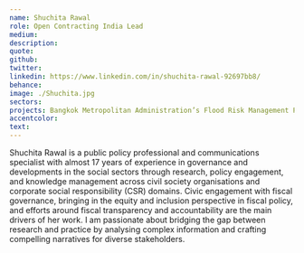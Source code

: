 ```yaml
---
name: Shuchita Rawal
role: Open Contracting India Lead
medium:
description:
quote:
github:
twitter:
linkedin: https://www.linkedin.com/in/shuchita-rawal-92697bb8/
behance:
image: ./Shuchita.jpg
sectors:
projects: Bangkok Metropolitan Administration’s Flood Risk Management Platform
accentcolor:
text:
---
```


Shuchita Rawal is a public policy professional and communications specialist with almost 17 years of experience in governance and developments in the social sectors through research, policy engagement, and knowledge management across civil society organisations and corporate social responsibility (CSR) domains. Civic engagement with fiscal governance, bringing in the equity and inclusion perspective in fiscal policy, and efforts around fiscal transparency and accountability are the main drivers of her work. I am passionate about bridging the gap between research and practice by analysing complex information and crafting compelling narratives for diverse stakeholders.
